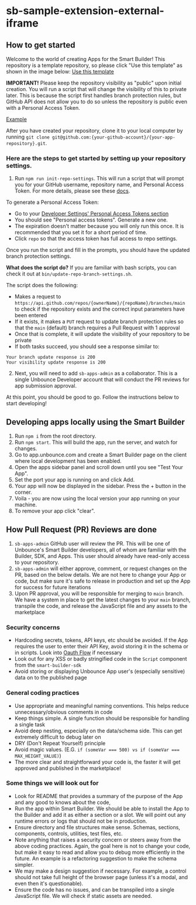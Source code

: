 # sb-sample-extension-external-iframe

## How to get started

Welcome to the world of creating Apps for the Smart Builder! This repository is a template repository, so please click "Use this template" as shown in the image below:
[Use this template](https://user-images.githubusercontent.com/6353819/185502617-43839aae-aebc-48fe-9837-0ed1686ac9a8.png)

**IMPORTANT!**
Please keep the repository visibility as "public" upon initial creation. You will run a script that will change the visibility of this to private later. This is because the script first handles branch protection rules, but GitHub API does not allow you to do so unless the repository is public even with a Personal Access Token.

[Example](https://user-images.githubusercontent.com/6353819/185502852-2072fcdd-bafd-4da6-9131-028dec2122a6.png)

After you have created your repository, clone it to your local computer by running `git clone git@github.com:{your-github-account}/{your-app-repository}.git`.

### Here are the steps to get started by setting up your repository settings.

1. Run `npm run init-repo-settings`. This will run a script that will prompt you for your GitHub username, repository name, and Personal Access Token. For more details, please see these [docs](https://docs.github.com/en/authentication/keeping-your-account-and-data-secure/creating-a-personal-access-token).

To generate a Personal Access Token:

- Go to your [Developer Settings' Personal Access Tokens section](https://github.com/settings/tokens)
- You should see "Personal access tokens". Generate a new one.
- The expiration doesn't matter because you will only run this once. It is recommended that you set it for a short period of time.
- Click `repo` so that the access token has full access to repo settings.

Once you run the script and fill in the prompts, you should have the updated branch protection settings.

**What does the script do?**
If you are familiar with bash scripts, you can check it out at `bin/update-repo-branch-settings.sh`.

The script does the following:

- Makes a request to `https://api.github.com/repos/{ownerName}/{repoName}/branches/main` to check if the repository exists and the correct input parameters have been entered
- If it exists, it makes a `PUT` request to update branch protection rules so that the `main` (default) branch requires a Pull Request with 1 approval
- Once that is complete, it will update the visibility of your repository to be private
- If both tasks succeed, you should see a response similar to:

```
Your branch update response is 200
Your visibility update response is 200
```

2. Next, you will need to add `sb-apps-admin` as a collaborator. This is a single Unbounce Developer account that will conduct the PR reviews for app submission approval.

At this point, you should be good to go. Follow the instructions below to start developing!

## Developing apps locally using the Smart Builder

1. Run `npm i` from the root directory.
2. Run `npm start`. This will build the app, run the server, and watch for changes.
3. Go to app.unbounce.com and create a Smart Builder page on the client where local development has been enabled.
4. Open the apps sidebar panel and scroll down until you see "Test Your App".
5. Set the port your app is running on and click Add.
6. Your app will now be displayed in the sidebar. Press the + button in the corner.
7. Voila - you are now using the local version your app running on your machine.
8. To remove your app click "clear".

## How Pull Request (PR) Reviews are done

1. `sb-apps-admin` GitHub user will review the PR. This will be one of Unbounce's Smart Builder developers, all of whom are familiar with the Builder, SDK, and Apps. This user should already have read-only access to your repository.
2. `sb-apps-admin` will either approve, comment, or request changes on the PR, based on the below details. We are not here to change your App or code, but make sure it's safe to release in production and set up the App for success for future iterations
3. Upon PR approval, you will be responsible for merging to `main` branch. We have a system in place to get the latest changes to your `main` branch, transpile the code, and release the JavaScript file and any assets to the marketplace

### Security concerns

- Hardcoding secrets, tokens, API keys, etc should be avoided. If the App requires the user to enter their API Key, avoid storing it in the schema or in scripts. Look into [Oauth Flow](https://unbounce-sdk.notion.site/Apps-Authentication-172473820c8c46929d41d0108a3f857b) if necessary
- Look out for any XSS or badly stringified code in the `Script` component from the `smart-builder-sdk`
- Avoid storing or displaying Unbounce App user's (especially sensitive) data on to the published page

### General coding practices

- Use appropriate and meaningful naming conventions. This helps reduce unnecessary/obvious comments in code
- Keep things simple. A single function should be responsible for handling a single task
- Avoid deep nesting, especially on the data/schema side. This can get extremely difficult to debug later on
- DRY (Don't Repeat Yourself) principle
- Avoid magic values. (E.G. `if (someVar === 500) vs if (someVar === MAX_HEIGHT_VALUE)`)
- The more clear and straightforward your code is, the faster it will get approved and published in the marketplace!

### Some things we will look out for

- Look for README that provides a summary of the purpose of the App and any good to knows about the code,
- Run the app within Smart Builder. We should be able to install the App to the Builder and add it as either a section or a slot. We will point out any runtime errors or logs that should not be in production.
- Ensure directory and file structures make sense. Schemas, sections, components, controls, utilities, test files, etc.
- Note anything that raises a security concern or steers away from the above coding practices. Again, the goal here is not to change your code, but make it easy to read and allow you to debug more efficiently in the future. An example is a refactoring suggestion to make the schema simpler.
- We may make a design suggestion if necessary. For example, a control should not take full height of the browser page (unless it's a modal, and even then it's questionable).
- Ensure the code has no issues, and can be transpiled into a single JavaScript file. We will check if static assets are needed.
